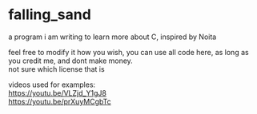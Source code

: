 # falling_sand
a program i am writing to learn more about C, inspired by Noita  

feel free to modify it how you wish, you can use all code here, as long as you credit me, and dont make money.  
not sure which license that is  

videos used for examples:  
https://youtu.be/VLZjd_Y1gJ8  
https://youtu.be/prXuyMCgbTc  
